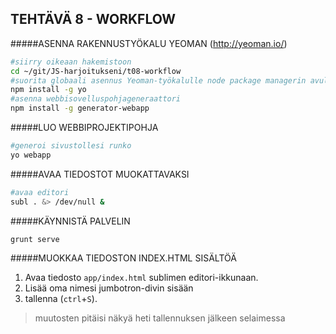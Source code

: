 ## TEHTÄVÄ 8 - WORKFLOW

#####ASENNA RAKENNUSTYÖKALU YEOMAN (http://yeoman.io/)
```sh
#siirry oikeaan hakemistoon
cd ~/git/JS-harjoitukseni/t08-workflow
#suorita globaali asennus Yeoman-työkalulle node package managerin avulla
npm install -g yo
#asenna webbisovelluspohjageneraattori
npm install -g generator-webapp
```
#####LUO WEBBIPROJEKTIPOHJA
```sh
#generoi sivustollesi runko
yo webapp
```

#####AVAA TIEDOSTOT MUOKATTAVAKSI
```sh
#avaa editori
subl . &> /dev/null &
```

#####KÄYNNISTÄ PALVELIN
```sh
grunt serve
```

#####MUOKKAA TIEDOSTON INDEX.HTML SISÄLTÖÄ

1. Avaa tiedosto `app/index.html` sublimen editori-ikkunaan.
2. Lisää oma nimesi jumbotron-divin sisään
3. tallenna (`ctrl`+`S`).

> muutosten pitäisi näkyä heti tallennuksen jälkeen selaimessa
